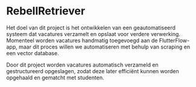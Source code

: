 # RebellRetriever

Het doel van dit project is het ontwikkelen van een geautomatiseerd systeem dat vacatures verzamelt en opslaat voor verdere verwerking. Momenteel worden vacatures handmatig toegevoegd aan de FlutterFlow-app, maar dit proces willen we automatiseren met behulp van scraping en een vector database. 

Door dit project worden vacatures automatisch verzameld en gestructureerd opgeslagen, zodat deze later efficiënt kunnen worden opgehaald en gematcht met studenten. 
